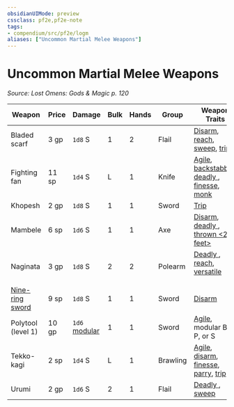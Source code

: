 ```yaml
---
obsidianUIMode: preview
cssclass: pf2e,pf2e-note
tags:
- compendium/src/pf2e/logm
aliases: ["Uncommon Martial Melee Weapons"]
---
```

# Uncommon Martial Melee Weapons  
*Source: Lost Omens: Gods & Magic p. 120*  

| Weapon | Price | Damage | Bulk | Hands | Group | Weapon Traits |
|--------|-------|--------|------|-------|-------|---------------|
| Bladed scarf | 3 gp | `1d8` S | 1 | 2 | Flail | [Disarm](rules/traits/disarm.md "Disarm Weapon Trait"), [reach](rules/traits/reach.md "Reach Weapon Trait"), [sweep](rules/traits/sweep.md "Sweep Weapon Trait"), [trip](rules/traits/trip.md "Trip Weapon Trait") |
| Fighting fan | 11 sp | `1d4` S | L | 1 | Knife | [Agile](rules/traits/agile.md "Agile Weapon Trait"), [backstabber](rules/traits/backstabber.md "Backstabber Weapon Trait"), [deadly <d6>](rules/traits/deadly-d6.md "Deadly Weapon Trait"), [finesse](rules/traits/finesse.md "Finesse Weapon Trait"), [monk](rules/traits/monk.md "Monk Class Trait") |
| Khopesh | 2 gp | `1d8` S | 1 | 1 | Sword | [Trip](rules/traits/trip.md "Trip Weapon Trait") |
| Mambele | 6 sp | `1d6` S | 1 | 1 | Axe | [Disarm](rules/traits/disarm.md "Disarm Weapon Trait"), [deadly <d8>](rules/traits/deadly-d8.md "Deadly Weapon Trait"), [thrown <20 feet>](rules/traits/thrown-20-feet.md "Thrown Weapon Trait") |
| Naginata | 3 gp | `1d8` S | 2 | 2 | Polearm | [Deadly <d8>](rules/traits/deadly-d8.md "Deadly Weapon Trait"), [reach](rules/traits/reach.md "Reach Weapon Trait"), [versatile <P>](rules/traits/versatile-p.md "Versatile Weapon Trait") |
| [Nine-ring sword](compendium/equipment/items/nine-ring-sword-logm.md) | 9 sp | `1d8` S | 1 | 1 | Sword | [Disarm](rules/traits/disarm.md "Disarm Weapon Trait") |
| Polytool (level 1) | 10 gp | `1d6` [modular](rules/traits/modular-logm.md "Modular Weapon Trait") | 1 | 1 | Sword | [Agile](rules/traits/agile.md "Agile Weapon Trait"), modular B, P, or S |
| Tekko-kagi | 2 sp | `1d4` S | L | 1 | Brawling | [Agile](rules/traits/agile.md "Agile Weapon Trait"), [disarm](rules/traits/disarm.md "Disarm Weapon Trait"), [finesse](rules/traits/finesse.md "Finesse Weapon Trait"), [parry](rules/traits/parry.md "Parry Weapon Trait"), [trip](rules/traits/trip.md "Trip Weapon Trait") |
| Urumi | 2 gp | `1d6` S | 2 | 1 | Flail | [Deadly <d10>](rules/traits/deadly-d10.md "Deadly Weapon Trait"), [sweep](rules/traits/sweep.md "Sweep Weapon Trait") |